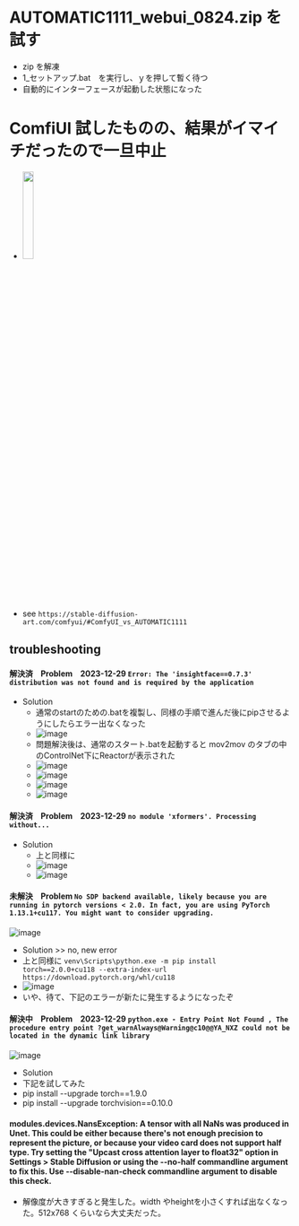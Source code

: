 <link rel="stylesheet" type="text/css" href="/assets/css/styles.css" />

# AUTOMATIC1111_webui_0824.zip を試す
* zip を解凍
* 1_セットアップ.bat　を実行し、ｙを押して暫く待つ
* 自動的にインターフェースが起動した状態になった



# ComfiUI 試したものの、結果がイマイチだったので一旦中止
* <img src="https://github.com/jamad/jamad.github.io/assets/949913/0ba82b15-1158-4c23-b78d-da46ecec53ce" width="20%">
* see `https://stable-diffusion-art.com/comfyui/#ComfyUI_vs_AUTOMATIC1111`

## troubleshooting

#### 解決済　Problem　2023-12-29  `Error: The 'insightface==0.7.3' distribution was not found and is required by the application`
* Solution
  * 通常のstartのための.batを複製し、同様の手順で進んだ後にpipさせるようにしたらエラー出なくなった
  * ![image](https://github.com/jamad/jamad.github.io/assets/949913/f3439a84-243e-4121-bfa2-a24ced383c24)
  * 問題解決後は、通常のスタート.batを起動すると mov2mov のタブの中のControlNet下にReactorが表示された
  * ![image](https://github.com/jamad/jamad.github.io/assets/949913/10dbaa9a-ecc7-416c-8d06-c4c3bc639f3d)
  * ![image](https://github.com/jamad/jamad.github.io/assets/949913/bf9228c7-cf9e-4e7a-878d-a50947b6add8)
  * ![image](https://github.com/jamad/jamad.github.io/assets/949913/e2cbef15-90a6-45bd-ad19-f028c3be640e)
  * ![image](https://github.com/jamad/jamad.github.io/assets/949913/6499fa30-35e8-4897-b634-89e43e21588d)






####  解決済　Problem　2023-12-29 `no module 'xformers'. Processing without...`
* Solution
  * 上と同様に
  * ![image](https://github.com/jamad/jamad.github.io/assets/949913/15106516-34a7-45dc-90b8-aae5ce137964)
  * ![image](https://github.com/jamad/jamad.github.io/assets/949913/5b067cd7-3eca-45bd-8311-77e5ca1a4aa3)

#### 未解決　Problem `No SDP backend available, likely because you are running in pytorch versions < 2.0. In fact, you are using PyTorch 1.13.1+cu117. You might want to consider upgrading.`
![image](https://github.com/jamad/jamad.github.io/assets/949913/f6480ec4-8862-43aa-bbdc-901ed4ee5315)
* Solution >> no, new error
 * 上と同様に  `venv\Scripts\python.exe -m pip install torch==2.0.0+cu118 --extra-index-url https://download.pytorch.org/whl/cu118`
 * ![image](https://github.com/jamad/jamad.github.io/assets/949913/1a7d72a7-228d-4305-9934-36674b9f42e8)
 * いや、待て、下記のエラーが新たに発生するようになったぞ

#### 解決中　Problem　2023-12-29 `python.exe - Entry Point Not Found , The procedure entry point ?get_warnAlways@Warning@c10@@YA_NXZ could not be located in the dynamic link library `
![image](https://github.com/jamad/jamad.github.io/assets/949913/c1b7d67a-2b79-4033-af5d-f300d9b17583)
* Solution
* 下記を試してみた
* pip install --upgrade torch==1.9.0
* pip install --upgrade torchvision==0.10.0

#### modules.devices.NansException: A tensor with all NaNs was produced in Unet. This could be either because there's not enough precision to represent the picture, or because your video card does not support half type. Try setting the "Upcast cross attention layer to float32" option in Settings > Stable Diffusion or using the --no-half commandline argument to fix this. Use --disable-nan-check commandline argument to disable this check.
* 解像度が大きすぎると発生した。width やheightを小さくすれば出なくなった。512x768 くらいなら大丈夫だった。
